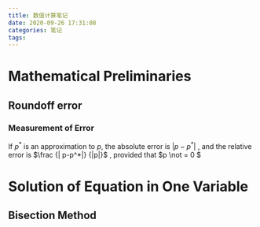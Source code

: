 ```yaml
---
title: 数值计算笔记
date: 2020-09-26 17:31:08
categories: 笔记
tags:
---
```


 	

# Mathematical Preliminaries

## Roundoff error

### Measurement of Error

If $p^*$ is an approximation to $p$, the absolute error is $|p - p ^*|$ , and the relative error is $\frac {| p-p^*|} {|p|}$ , provided that $p \not = 0 $

# Solution of Equation in One Variable

## Bisection Method

